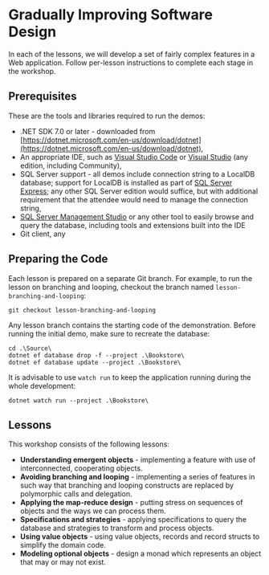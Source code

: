 # Gradually Improving Software Design

In each of the lessons, we will develop a set of fairly complex features in a Web application. Follow per-lesson instructions to complete each stage in the workshop.

## Prerequisites

These are the tools and libraries required to run the demos:

  - .NET SDK 7.0 or later - downloaded from [https://dotnet.microsoft.com/en-us/download/dotnet](https://dotnet.microsoft.com/en-us/download/dotnet),
  - An appropriate IDE, such as [Visual Studio Code](https://code.visualstudio.com/) or [Visual Studio](https://visualstudio.microsoft.com/) (any edition, including Community),
  - SQL Server support - all demos include connection string to a LocalDB database; support for LocalDB is installed as part of [SQL Server Express](https://learn.microsoft.com/en-us/sql/database-engine/configure-windows/sql-server-express-localdb?view=sql-server-ver16); any other SQL Server edition would suffice, but with additional requirement that the attendee would need to manage the connection string,
  - [SQL Server Management Studio](https://learn.microsoft.com/en-us/sql/ssms/download-sql-server-management-studio-ssms?view=sql-server-ver16) or any other tool to easily browse and query the database, including tools and extensions built into the IDE
  - Git client, any

## Preparing the Code

Each lesson is prepared on a separate Git branch. For example, to run the lesson on branching and looping, checkout the branch named `lesson-branching-and-looping`:

```
git checkout lesson-branching-and-looping
```

Any lesson branch contains the starting code of the demonstration. Before running the initial demo, make sure to recreate the database:

```
cd .\Source\
dotnet ef database drop -f --project .\Bookstore\
dotnet ef database update --project .\Bookstore\
```

It is advisable to use `watch run` to keep the application running during the whole development:

```
dotnet watch run --project .\Bookstore\
```

## Lessons

This workshop consists of the following lessons:

  - **Understanding emergent objects** - implementing a feature with use of interconnected, cooperating objects.
  - **Avoiding branching and looping** - implementing a series of features in such way that branching and looping constructs are replaced by polymorphic calls and delegation.
  - **Applying the map-reduce design** - putting stress on sequences of objects and the ways we can process them.
  - **Specifications and strategies** - applying specifications to query the database and strategies to transform and process objects.
  - **Using value objects** - using value objects, records and record structs to simplify the domain code.
  - **Modeling optional objects** - design a monad which represents an object that may or may not exist.
